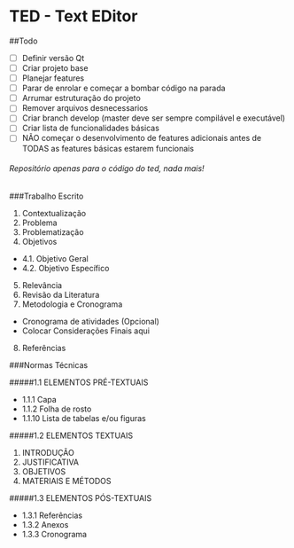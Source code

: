 # TED - Text EDitor

##Todo
- [ ] Definir versão Qt
- [ ] Criar projeto base
- [ ] Planejar features
- [ ] Parar de enrolar e começar a bombar código na parada
- [ ] Arrumar estruturação do projeto
- [ ] Remover arquivos desnecessarios
- [ ] Criar branch develop (master deve ser sempre compilável e executável)
- [ ] Criar lista de funcionalidades básicas
- [ ] NÃO começar o desenvolvimento de features adicionais antes de TODAS as features básicas estarem funcionais
###### Repositório apenas para o código do ted, nada mais!

###Trabalho Escrito
1. Contextualização
2. Problema
3. Problematização
4. Objetivos
 * 4.1. Objetivo Geral
 * 4.2. Objetivo Específico
5. Relevância
6. Revisão da Literatura
7. Metodologia e Cronograma
 - Cronograma de atividades (Opcional)
 - Colocar Considerações Finais aqui
8. Referências

###Normas Técnicas

#####1.1 ELEMENTOS PRÉ-TEXTUAIS

   - 1.1.1 Capa
   - 1.1.2 Folha de rosto
   - 1.1.10 Lista de tabelas e/ou figuras

#####1.2 ELEMENTOS TEXTUAIS
1. INTRODUÇÃO
2. JUSTIFICATIVA
3. OBJETIVOS
4. MATERIAIS E MÉTODOS

#####1.3 ELEMENTOS PÓS-TEXTUAIS
   - 1.3.1 Referências
   - 1.3.2 Anexos
   - 1.3.3 Cronograma
